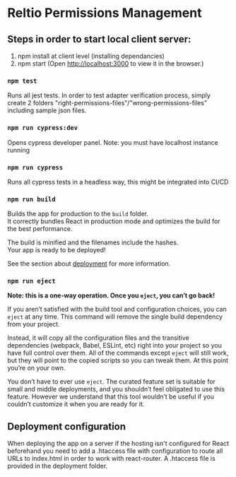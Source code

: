 # Reltio Permissions Management

## Steps in order to start local client server:

1. npm install at client level (installing dependancies)
2. npm start (Open [http://localhost:3000](http://localhost:3000) to view it in the browser.)


### `npm test`

Runs all jest tests.
In order to test adapter verification process, simply create 2 folders "right-permissions-files"/"wrong-permissions-files" including sample json files.


### `npm run cypress:dev`

Opens cypress developer panel.
Note: you must have localhost instance running


### `npm run cypress`

Runs all cypress tests in a headless way, this might be integrated into CI/CD 


### `npm run build`

Builds the app for production to the `build` folder.\
It correctly bundles React in production mode and optimizes the build for the best performance.

The build is minified and the filenames include the hashes.\
Your app is ready to be deployed!

See the section about [deployment](https://facebook.github.io/create-react-app/docs/deployment) for more information.

### `npm run eject`

**Note: this is a one-way operation. Once you `eject`, you can’t go back!**

If you aren’t satisfied with the build tool and configuration choices, you can `eject` at any time. This command will remove the single build dependency from your project.

Instead, it will copy all the configuration files and the transitive dependencies (webpack, Babel, ESLint, etc) right into your project so you have full control over them. All of the commands except `eject` will still work, but they will point to the copied scripts so you can tweak them. At this point you’re on your own.

You don’t have to ever use `eject`. The curated feature set is suitable for small and middle deployments, and you shouldn’t feel obligated to use this feature. However we understand that this tool wouldn’t be useful if you couldn’t customize it when you are ready for it.

## Deployment configuration

When deploying the app on a server if the hosting isn't configured for React beforehand you need to add a .htaccess file with configuration to route all URLs to index.html in order to work with react-router. A .htaccess file is provided in the deployment folder.